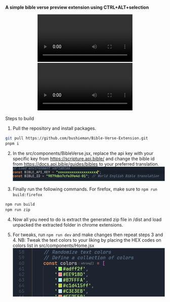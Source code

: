 **A simple bible verse preview extension using CTRL+ALT+selection**
<P align="center">
  <Video src="https://github.com/user-attachments/assets/6d17408b-2aab-4c51-b346-a7484785d9f9"></Video>
  <Video src="https://github.com/user-attachments/assets/50134f06-bf4f-4601-8cd9-3c10657d32ec"></Video>
</P>

Steps to build
1. Pull the repository and install packages.
  ```sh
  git pull https://github.com/bushieman/Bible-Verse-Extension.git
  pnpm i
  ```

2. In the src/components/BibleVerse.jsx, replace the api key with your specific key from https://scripture.api.bible/ and change the bible id from https://docs.api.bible/guides/bibles to your preferred translation. 
  ![img](public/Media/BibleVerse.jsx.png)

3. Finally run the following commands. For firefox, make sure to `npm run build:firefox`
  ```sh
  npm run build
  npm run zip
  ```

4. Now all you need to do is extract the generated zip file in /dist and load unpacked the extracted folder in chrome extensions. 
   
5. For tweaks, run `npm run dev` and make changes then repeat steps 3 and 4. NB: Tweak the text colors to your liking by placing the HEX codes on colors list in src/components/Home.jsx
   ![img](public/Media/Home.jsx.png)
